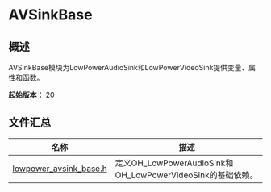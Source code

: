 # AVSinkBase

## 概述

AVSinkBase模块为LowPowerAudioSink和LowPowerVideoSink提供变量、属性和函数。

**起始版本：** 20
## 文件汇总

| 名称 | 描述 |
| -- | -- |
| [lowpower_avsink_base.h](capi-lowpower-avsink-base-h.md) | 定义OH_LowPowerAudioSink和OH_LowPowerVideoSink的基础依赖。 |
